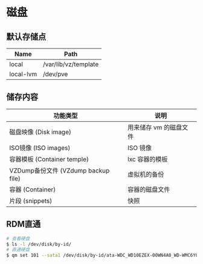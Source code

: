 # 磁盘

## 默认存储点

| Name      | Path                 |
| --------- | -------------------- |
| local     | /var/lib/vz/template |
| local-lvm | /dev/pve             |

## 储存内容

| 功能类型                            | 说明                   |
| ----------------------------------- | ---------------------- |
| 磁盘映像 (Disk image)               | 用来储存 vm 的磁盘文件 |
| ISO镜像 (ISO images)                | ISO 镜像               |
| 容器模板 (Container temple)         | lxc 容器的模板         |
| VZDump备份文件 (VZdump backup file) | 虚拟机的备份           |
| 容器 (Container)                    | 容器的磁盘文件         |
| 片段 (snippets)                     | 快照                   |

## RDM直通

```bash
# 查看硬盘
$ ls -l /dev/disk/by-id/
# 直通硬盘
$ qm set 101 --sata1 /dev/disk/by-id/ata-WDC_WD10EZEX-00WN4A0_WD-WMC6Y0H0FT94
```

